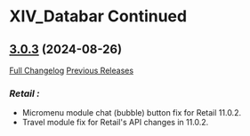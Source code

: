 # XIV_Databar Continued

## [3.0.3](https://github.com/ZelionGG/XIV_Databar-Continued/tree/v3.0.3) (2024-08-26)

[Full Changelog](https://github.com/ZelionGG/XIV_Databar-Continued/compare/v3.0.2...v3.0.3) [Previous Releases](https://github.com/ZelionGG/XIV_Databar-Continued/releases)

### _Retail :_

- Micromenu module chat (bubble) button fix for Retail 11.0.2.
- Travel module fix for Retail's API changes in 11.0.2.